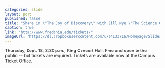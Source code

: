 ```yaml
---
categories: slide
layout: post
published: false
title: "Share in \"The Joy of Discovery\" with Bill Nye \"The Science Guy\""
caption: true
link: "http://www.fredonia.edu/tickets/"
imageUrl: "https://dl.dropboxusercontent.com/u/64133716/Homepage/Slides/bill_nye.jpg"
---
```


Thursday, Sept. 18, 3:30 p.m., King Concert Hall. Free and open to the public -- but tickets are required. Tickets are available now at the Campus [Ticket Office](http://www.fredonia.edu/tickets).